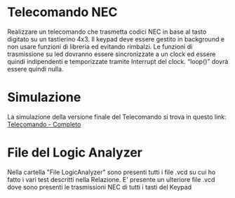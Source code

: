 # Telecomando NEC
Realizzare un telecomando che trasmetta codici NEC in base al tasto digitato su un tastierino 4x3. Il keypad deve essere gestito in background e non usare funzioni di libreria ed evitando rimbalzi. Le funzioni di trasmissione su led dovranno essere sincronizzate a un clock ed essere quindi indipendenti e temporizzate tramite Interrupt del clock. “loop()” dovrà essere quindi nulla.

# Simulazione
La simulazione della versione finale del Telecomando si trova in questo link:
[Telecomando - Completo](https://wokwi.com/projects/374504307076985857)

# File del Logic Analyzer
Nella cartella "File LogicAnalyzer" sono presenti tutti i file .vcd su cui ho fatto i vari test descritti nella Relazione. E' presente un ulteriore file .vcd dove sono presenti le trasmissioni NEC di tutti i tasti del Keypad
